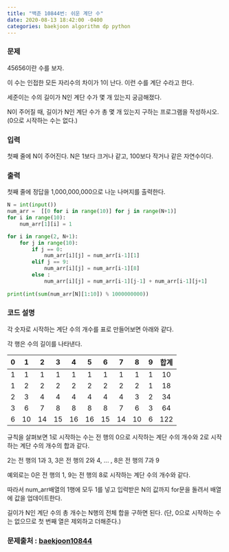 ```yaml
---
title: "백준 10844번: 쉬운 계단 수"
date: 2020-08-13 18:42:00 -0400
categories: baekjoon algorithm dp python
---
```


### 문제
45656이란 수를 보자.

이 수는 인접한 모든 자리수의 차이가 1이 난다. 이런 수를 계단 수라고 한다.

세준이는 수의 길이가 N인 계단 수가 몇 개 있는지 궁금해졌다.

N이 주어질 때, 길이가 N인 계단 수가 총 몇 개 있는지 구하는 프로그램을 작성하시오. (0으로 시작하는 수는 없다.)

### 입력
첫째 줄에 N이 주어진다. N은 1보다 크거나 같고, 100보다 작거나 같은 자연수이다.

### 출력
첫째 줄에 정답을 1,000,000,000으로 나눈 나머지를 출력한다.

```python
N = int(input())
num_arr =  [[0 for i in range(10)] for j in range(N+1)]
for i in range(10):
    num_arr[1][i] = 1

for i in range(2, N+1):
    for j in range(10):
        if j == 0:
            num_arr[i][j] = num_arr[i-1][1]
        elif j == 9:
            num_arr[i][j] = num_arr[i-1][8]
        else :
            num_arr[i][j] = num_arr[i-1][j-1] + num_arr[i-1][j+1]
            
print(int(sum(num_arr[N][1:10]) % 1000000000))
```

### 코드 설명
각 숫자로 시작하는 계단 수의 개수를 표로 만들어보면 아래와 같다.

각 행은 수의 길이를 나타낸다.

| 0 | 1 | 2 | 3 | 4 | 5 | 6 | 7 | 8 | 9 | 합계 |
|:---:|:---:|:---:|:---:|:---:|:---:|:---:|:---:|:---:|:---:|:---:|
| 1 | 1 | 1 | 1 | 1 | 1 | 1 | 1 | 1 | 1 | 10 |
| 1 | 2 | 2 | 2 | 2 | 2 | 2 | 2 | 2 | 1 | 18 |
| 2 | 3 | 4 | 4 | 4 | 4 | 4 | 4 | 3 | 2 | 34 |
| 3 | 6 | 7 | 8 | 8 | 8 | 8 | 7 | 6 | 3 | 64 |
| 6 | 10 | 14 | 15 | 16 | 16 | 15 | 14 | 10 | 6 | 122 |

규칙을 살펴보면 1로 시작하는 수는 전 행의 0으로 시작하는 계단 수의 개수와 2로 시작하는 계단 수의 개수의 합과 같다.

2는 전 행의 1과 3, 3은 전 행의 2와 4, ... , 8은 전 행의 7과 9

예외로는 0은 전 행의 1, 9는 전 행의 8로 시작하는 계단 수의 개수와 같다.

따라서 num_arr배열의 1행에 모두 1를 넣고 입력받은 N의 값까지 for문을 돌려서 배열에 값을 업데이트한다.

길이가 N인 계단 수의 총 개수는 N행의 전체 합을 구하면 된다. (단, 0으로 시작하는 수는 없으므로 첫 번째 열은 제외하고 더해준다.)


### 문제출처 : [baekjoon10844]

[baekjoon10844]: https://www.acmicpc.net/problem/10844
